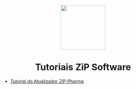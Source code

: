 <div align="center">
        <img width="140" tilte="Logo ZiP" src="https://github.com/zip-software2020/Tutoriais/blob/main/AtualizadorPharma/img/Sem%20Título-1.png"/>
        <h1><strong>Tutoriais ZiP Software</strong></h1>
</div>

- [Tutorial do Atualizador ZiP-Pharma](https://github.com/zip-software2020/Tutoriais/blob/main/AtualizadorPharma/README.md)


